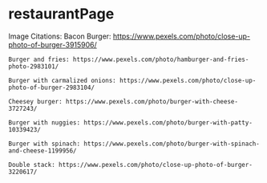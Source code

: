 # restaurantPage

Image Citations: 
    Bacon Burger: https://www.pexels.com/photo/close-up-photo-of-burger-3915906/

    Burger and fries: https://www.pexels.com/photo/hamburger-and-fries-photo-2983101/

    Burger with carmalized onions: https://www.pexels.com/photo/close-up-photo-of-burger-2983104/

    Cheesey burger: https://www.pexels.com/photo/burger-with-cheese-3727243/

    Burger with nuggies: https://www.pexels.com/photo/burger-with-patty-10339423/

    Burger with spinach: https://www.pexels.com/photo/burger-with-spinach-and-cheese-1199956/

    Double stack: https://www.pexels.com/photo/close-up-photo-of-burger-3220617/
